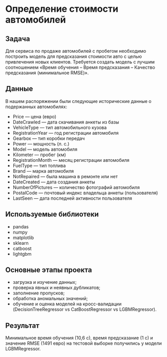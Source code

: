 # Определение стоимости автомобилей

## Задача

Для сервиса по продаже автомобилей с пробегом необходимо построить модель для предсказания стоимости авто с целью привлечения новых клиентов. Требуется создать модель с лучшим соотношением «Время обучения – Время предсказания – Качество предсказания (минимальное RMSE)».

## Данные

В нашем распоряжении были следующие исторические данные о подержанных автомобилях:
- Price — цена (евро)
- DateCrawled — дата скачивания анкеты из базы
- VehicleType — тип автомобильного кузова
- RegistrationYear — год регистрации автомобиля
- Gearbox — тип коробки передач
- Power — мощность (л. с.)
- Model — модель автомобиля
- Kilometer — пробег (км)
- RegistrationMonth — месяц регистрации автомобиля
- FuelType — тип топлива
- Brand — марка автомобиля
- NotRepaired — была машина в ремонте или нет
- DateCreated — дата создания анкеты
- NumberOfPictures — количество фотографий автомобиля
- PostalCode — почтовый индекс владельца анкеты (пользователя)
- LastSeen — дата последней активности пользователя

## Используемые библиотеки
- pandas
- numpy
- matplotlib
- sklearn
- catboost
- lightgbm

## Основные этапы проекта
- загрузка и изучение данных;
- проверка явных и неявных дубликатов;
- заполнение пропусков;
- обработка аномальных значений;
- обучение и оценка моделей на кросс-валидации (DecisionTreeRegressor vs CatBoostRegressor vs LGBMRegressor).

## Результат
Минимальное время обучения (10,6 с), время предсказание (1 с) и значение RMSE (1491 евро) на тестовой выборке получились у модели LGBMRegressor.
